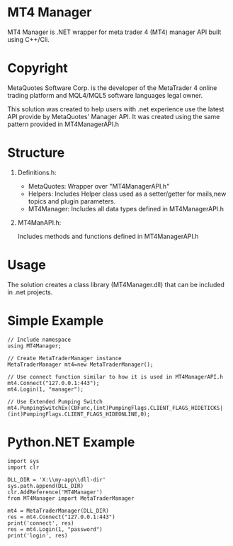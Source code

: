 # MT4 Manager
MT4 Manager is .NET wrapper for meta trader 4 (MT4) manager API built using C++/Cli.

# Copyright
MetaQuotes Software Corp. is the developer of the MetaTrader 4 online trading platform and MQL4/MQL5 software languages legal owner.

This solution was created to help users with .net experience use the latest API provide by MetaQuotes' Manager API. It was created using the same pattern provided in MT4ManagerAPI.h

# Structure

1) Definitions.h:
     * MetaQuotes: Wrapper over "MT4ManagerAPI.h"
     * Helpers: Includes Helper class used as a setter/getter for mails,new topics and plugin parameters.
     * MT4Manager: Includes all data types defined in MT4ManagerAPI.h

2) MT4ManAPI.h:

    Includes methods and functions defined in MT4ManagerAPI.h
    
# Usage

The solution creates a class library (MT4Manager.dll) that can be included in .net projects.

# Simple Example
```
// Include namespace
using MT4Manager;

// Create MetaTraderManager instance 
MetaTraderManager mt4=new MetaTraderManager();

// Use connect function similar to how it is used in MT4ManagerAPI.h
mt4.Connect("127.0.0.1:443");
mt4.Login(1, "manager");

// Use Extended Pumping Switch
mt4.PumpingSwitchEx(CBFunc,(int)PumpingFlags.CLIENT_FLAGS_HIDETICKS|(int)PumpingFlags.CLIENT_FLAGS_HIDEONLINE,0);
```

# Python.NET Example
```
import sys
import clr

DLL_DIR = 'X:\\my-app\\dll-dir'
sys.path.append(DLL_DIR)
clr.AddReference('MT4Manager')
from MT4Manager import MetaTraderManager

mt4 = MetaTraderManager(DLL_DIR)
res = mt4.Connect("127.0.0.1:443")
print('connect', res)
res = mt4.Login(1, "password")
print('login', res)
```
